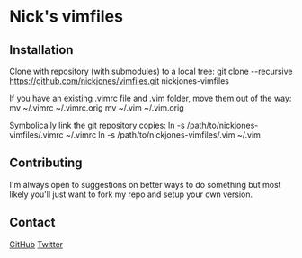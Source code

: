 Nick's vimfiles
===============

Installation
------------

Clone with repository (with submodules) to a local tree:
    git clone --recursive https://github.com/nickjones/vimfiles.git nickjones-vimfiles

If you have an existing .vimrc file and .vim folder, move them out of the way:
    mv ~/.vimrc ~/.vimrc.orig
    mv ~/.vim ~/.vim.orig

Symbolically link the git repository copies:
    ln -s /path/to/nickjones-vimfiles/.vimrc ~/.vimrc
    ln -s /path/to/nickjones-vimfiles/.vim ~/.vim

Contributing
------------

I'm always open to suggestions on better ways to do something but most likely you'll
just want to fork my repo and setup your own version.

Contact
-------
[GitHub](https://github.com/inbox/new?to=nickjones)
[Twitter](http://twitter.com/nicktj)

